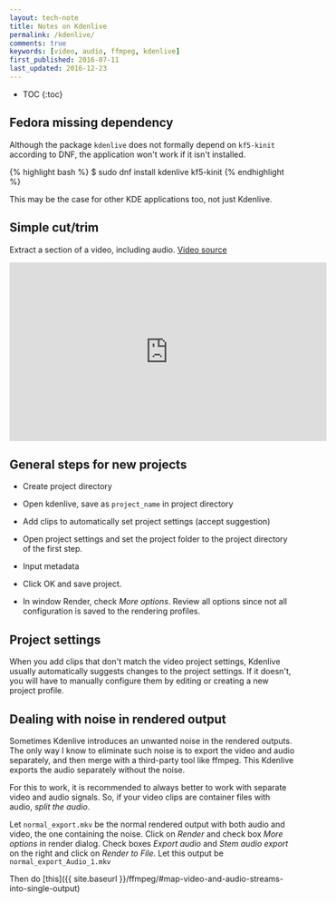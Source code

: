 ```yaml
---
layout: tech-note
title: Notes on Kdenlive
permalink: /kdenlive/
comments: true
keywords: [video, audio, ffmpeg, kdenlive]
first_published: 2016-07-11
last_updated: 2016-12-23
---
```


* TOC
{:toc}

## Fedora missing dependency

Although the package `kdenlive` does not formally depend on `kf5-kinit`
according to DNF, the application won't work if it isn't installed.

{% highlight bash %}
$ sudo dnf install kdenlive kf5-kinit
{% endhighlight %}

This may be the case for other KDE applications too, not just Kdenlive.

## Simple cut/trim

Extract a section of a video, including audio.
[Video source](https://creativecommons.org/about/videos/made-with-cc/ "Made with Creative Commons")

<iframe width="560" height="315" src="https://www.youtube.com/embed/o8QxlBQBEz0" frameborder="0" allowfullscreen></iframe>
<br/>

## General steps for new projects

- Create project directory

- Open kdenlive, save as `project_name` in project directory

- Add clips to automatically set project settings (accept suggestion)

- Open project settings and set the project folder to the project directory of
  the first step.

- Input metadata

- Click OK and save project.

- In window Render, check *More options*. Review all options since not all
  configuration is saved to the rendering profiles.

## Project settings

When you add clips that don't match the video project settings, Kdenlive
usually automatically suggests changes to the project settings. If it doesn't,
you will have to manually configure them by editing or creating a new project
profile.

## Dealing with noise in rendered output

Sometimes Kdenlive introduces an unwanted noise in the rendered outputs. The
only way I know to eliminate such noise is to export the video and audio
separately, and then merge with a third-party tool like ffmpeg. This Kdenlive
exports the audio separately without the noise.

For this to work, it is recommended to always better to work with separate video and audio signals. So, if your video clips are container files with audio, *split the audio*.

Let `normal_export.mkv` be the normal rendered output with both audio and
video, the one containing the noise. Click on *Render* and check box *More
options* in render dialog. Check boxes *Export audio* and *Stem audio export*
on the right and click on *Render to File*. Let this output be
`normal_export_Audio_1.mkv`

Then do [this]({{ site.baseurl }}/ffmpeg/#map-video-and-audio-streams-into-single-output)
